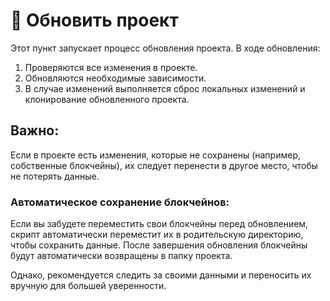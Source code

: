 
# 🔄 Обновить проект

Этот пункт запускает процесс обновления проекта. В ходе обновления:

1. Проверяются все изменения в проекте.
2. Обновляются необходимые зависимости.
3. В случае изменений выполняется сброс локальных изменений и клонирование обновленного проекта.

## Важно:
Если в проекте есть изменения, которые не сохранены (например, собственные блокчейны), их следует перенести в другое место, чтобы не потерять данные.

### Автоматическое сохранение блокчейнов:
Если вы забудете переместить свои блокчейны перед обновлением, скрипт автоматически переместит их в родительскую директорию, чтобы сохранить данные. После завершения обновления блокчейны будут автоматически возвращены в папку проекта. 

Однако, рекомендуется следить за своими данными и переносить их вручную для большей уверенности.
